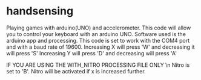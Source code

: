 # handsensing
Playing games with arduino(UNO) and accelerometer.
This code will allow you to control your keyboard with an arduino UNO.
Software used is the arduino app and processing.
This code is set to work with the COM4 port and with a baud rate of 19600.
Increasing X will press 'W' and decreasing it will press 'S'
Increasing Y will press 'D' and decreasing will press 'A'

IF YOU ARE USING THE WITH_NITRO PROCESSING FILE ONLY \n
Nitro is set to 'B'. Nitro will be activated if x is increased further.
